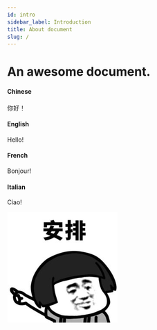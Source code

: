 ```yaml
---
id: intro
sidebar_label: Introduction
title: About document
slug: /
---
```


# An awesome document.

#### **Chinese**

你好！

#### **English**

Hello!

#### **French**

Bonjour!

#### **Italian**

Ciao!

<a href="/分享/好玩的网站、工具" target="_top" title="安排"><img src="/img/qianduan-b6d3ccb4-bd13-447e-b88d-f0016b57da49.png" alt="logo"></a>